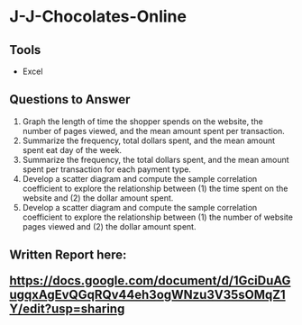 <h1> J-J-Chocolates-Online </h1>

<h2>Tools</h2>

- Excel

<h2>Questions to Answer</h2>

1. Graph the length of time the shopper spends on the website, the number of pages viewed, and the mean amount spent per transaction.
2. Summarize the frequency, total dollars spent, and the mean amount spent eat day of the week.
3. Summarize the frequency, the total dollars spent, and the mean amount spent per transaction for each payment type.
4. Develop a scatter diagram and compute the sample correlation coefficient to explore the relationship between (1) the time spent on the website and (2) the dollar amount spent.
5. Develop a scatter diagram and compute the sample correlation coefficient to explore the relationship between (1) the number of website pages viewed and (2) the dollar amount spent.

<h2>Written Report here:

https://docs.google.com/document/d/1GciDuAGugqxAgEvQGqRQv44eh3ogWNzu3V35sOMqZ1Y/edit?usp=sharing</h2>
